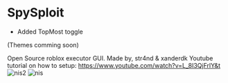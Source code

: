 # SpySploit
+ Added TopMost toggle

(Themes comming soon)

Open Source roblox executor GUI. Made by, str4nd & xanderdk
Youtube tutorial on how to setup: https://www.youtube.com/watch?v=L_8I3QjFrlY&t
![nis2](https://github.com/sharxez/SpySploit/assets/77684405/c9aee81f-1130-42c9-8288-b8b2a201cae0)
![nis](https://github.com/sharxez/SpySploit/assets/77684405/d45872b1-e291-4464-b1fe-7bea589a23ca)
